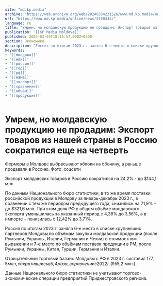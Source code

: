 ```yaml
---
site: "md.kp.media"
archive: "https://web.archive.org/web/20240304231526/www.md.kp.media/online/news/5700315/"
url: "https://www.md.kp.media/online/news/5700315/"
language: ru
title: "Умрем, но молдавскую продукцию не продадим: Экспорт товаров из нашей страны в Россию сократился еще на четверть"
publication: '[[KP Media Moldova]]'
published: 2024-03-03T18:15:57.000Z+0300
section: Экономика
description: "Россия по итогам 2023 г. заняла 6-е место в списке крупнейших партнеров Молдовы по объёмам закупки молдавской продукции"
keywords:
- '[[молдова]]'
- '[[млн]]'
- '[[россия]]'
- '[[год]]'
- '[[рф]]'
- '[[мама]]'
- '[[экспорт]]'
- '[[сравнение]]'
- '[[объём]]'
- '[[продукция]]'
---
```


# Умрем, но молдавскую продукцию не продадим: Экспорт товаров из нашей страны в Россию сократился еще на четверть

Фермеры в Молдове выбрасывают яблоки на обочину, а раньше продавали в Россию. Фото: соцсети

Экспорт молдавских товаров в Россию сократился на 24,2% - до $144,1 млн

По данным Национального бюро статистики, в то же время поставки российской продукции в Молдову за январь-декабрь 2023 г., в сравнении с тем же периодом предыдущего года, снизились на 71,9% - до $321,6 млн. При этом доля РФ в общем объёме молдавского экспорта уменьшилась за указанный период с 4,39% до 3,56%, а в импорте – понизилась с 12,42% до 3,71%.

Россия по итогам 2023 г. заняла 6-е место в списке крупнейших партнеров Молдовы по объёмам закупки молдавской продукции (после Румынии, Украины, Италии, Германии и Чехии) в стоимостном выражении и 7-е место по объёмам поставок продукции в РМ, после Румынии, Украины, Китая, Турции, Германии и Италии.

Отрицательный торговый баланс Молдовы с РФ в 2023 г. составил $177,5 млн, сократившись в 5,4 раза, в сравнении с 2022 г. ($955,2 млн.).

Данные Национального бюро статистики не учитывают торгово-экономические операции предприятий Приднестровского региона.